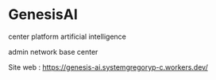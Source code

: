 # GenesisAI
center platform artificial intelligence

admin network base center 
 
 Site web : https://genesis-ai.systemgregoryp-c.workers.dev/
